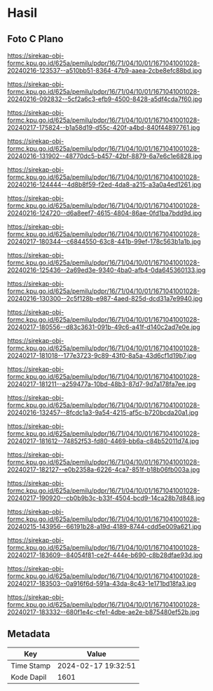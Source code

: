 # Hasil

## Foto C Plano

https://sirekap-obj-formc.kpu.go.id/625a/pemilu/pdpr/16/71/04/10/01/1671041001028-20240216-123537--a510bb51-8364-47b9-aaea-2cbe8efc88bd.jpg

https://sirekap-obj-formc.kpu.go.id/625a/pemilu/pdpr/16/71/04/10/01/1671041001028-20240216-092832--5cf2a6c3-efb9-4500-8428-a5df4cda7f60.jpg

https://sirekap-obj-formc.kpu.go.id/625a/pemilu/pdpr/16/71/04/10/01/1671041001028-20240217-175824--b1a58d19-d55c-420f-a4bd-840f44897761.jpg

https://sirekap-obj-formc.kpu.go.id/625a/pemilu/pdpr/16/71/04/10/01/1671041001028-20240216-131902--48770dc5-b457-42bf-8879-6a7e6c1e6828.jpg

https://sirekap-obj-formc.kpu.go.id/625a/pemilu/pdpr/16/71/04/10/01/1671041001028-20240216-124444--4d8b8f59-f2ed-4da8-a215-a3a0a4ed1261.jpg

https://sirekap-obj-formc.kpu.go.id/625a/pemilu/pdpr/16/71/04/10/01/1671041001028-20240216-124720--d6a8eef7-4615-4804-86ae-0fd1ba7bdd9d.jpg

https://sirekap-obj-formc.kpu.go.id/625a/pemilu/pdpr/16/71/04/10/01/1671041001028-20240217-180344--c6844550-63c8-441b-99ef-178c563b1a1b.jpg

https://sirekap-obj-formc.kpu.go.id/625a/pemilu/pdpr/16/71/04/10/01/1671041001028-20240216-125436--2a69ed3e-9340-4ba0-afb4-0da645360133.jpg

https://sirekap-obj-formc.kpu.go.id/625a/pemilu/pdpr/16/71/04/10/01/1671041001028-20240216-130300--2c5f128b-e987-4aed-825d-dcd31a7e9940.jpg

https://sirekap-obj-formc.kpu.go.id/625a/pemilu/pdpr/16/71/04/10/01/1671041001028-20240217-180556--d83c3631-091b-49c6-a41f-d140c2ad7e0e.jpg

https://sirekap-obj-formc.kpu.go.id/625a/pemilu/pdpr/16/71/04/10/01/1671041001028-20240217-181018--177e3723-9c89-43f0-8a5a-43d6cf1d19b7.jpg

https://sirekap-obj-formc.kpu.go.id/625a/pemilu/pdpr/16/71/04/10/01/1671041001028-20240217-181211--a259477a-10bd-48b3-87d7-9d7a178fa7ee.jpg

https://sirekap-obj-formc.kpu.go.id/625a/pemilu/pdpr/16/71/04/10/01/1671041001028-20240216-132457--8fcdc1a3-9a54-4215-af5c-b720bcda20a1.jpg

https://sirekap-obj-formc.kpu.go.id/625a/pemilu/pdpr/16/71/04/10/01/1671041001028-20240217-181612--74852f53-fd80-4469-bb6a-c84b52011d74.jpg

https://sirekap-obj-formc.kpu.go.id/625a/pemilu/pdpr/16/71/04/10/01/1671041001028-20240217-182127--e0b2358a-6226-4ca7-851f-b18b06fb003a.jpg

https://sirekap-obj-formc.kpu.go.id/625a/pemilu/pdpr/16/71/04/10/01/1671041001028-20240217-190920--cb0b9b3c-b33f-4504-bcd9-14ca28b7d848.jpg

https://sirekap-obj-formc.kpu.go.id/625a/pemilu/pdpr/16/71/04/10/01/1671041001028-20240215-143956--66191b28-a19d-4189-8744-cdd5e009a621.jpg

https://sirekap-obj-formc.kpu.go.id/625a/pemilu/pdpr/16/71/04/10/01/1671041001028-20240217-183609--84054f81-ce2f-444e-b690-c8b28dfae93d.jpg

https://sirekap-obj-formc.kpu.go.id/625a/pemilu/pdpr/16/71/04/10/01/1671041001028-20240217-183503--0a916f6d-591a-43da-8c43-1e171bd18fa3.jpg

https://sirekap-obj-formc.kpu.go.id/625a/pemilu/pdpr/16/71/04/10/01/1671041001028-20240217-183332--680f1e4c-cfe1-4dbe-ae2e-b875480ef52b.jpg


## Metadata

| Key        | Value               |
| ---------- | ------------------- |
| Time Stamp | 2024-02-17 19:32:51 |
| Kode Dapil | 1601                |



